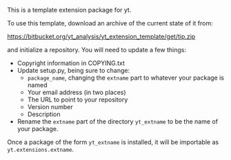 This is a template extension package for yt.

To use this template, download an archive of the current state of it from:

https://bitbucket.org/yt_analysis/yt_extension_template/get/tip.zip

and initialize a repository.  You will need to update a few things:

 * Copyright information in COPYING.txt
 * Update setup.py, being sure to change:
    * `package_name`, changing the `extname` part to whatever your package is
      named
    * Your email address (in two places)
    * The URL to point to your repository
    * Version number
    * Description
 * Rename the `extname` part of the directory `yt_extname` to be the name of
   your package.

Once a package of the form `yt_extname` is installed, it will be importable as
`yt.extensions.extname`.
